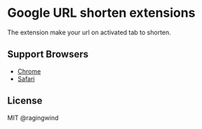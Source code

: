 # Google URL shorten extensions

The extension make your url on activated tab to shorten.

## Support Browsers

- [Chrome](https://github.com/ragingwind/g-shorten/tree/master/chrome)
- [Safari](https://github.com/ragingwind/g-shorten/tree/master/safari/g-shortern.safariextension)

## License

MIT @ragingwind
